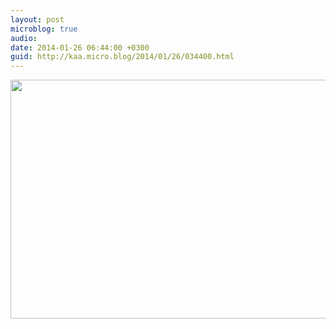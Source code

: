 ```yaml
---
layout: post
microblog: true
audio: 
date: 2014-01-26 06:44:00 +0300
guid: http://kaa.micro.blog/2014/01/26/034400.html
---
```

<img src="http://www.kaa.bz/uploads/2018/8347a36798.jpg" alt="" width="840" height="382" class="alignnone size-full wp-image-956" />
